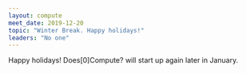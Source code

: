 ```yaml
---
layout: compute
meet_date: 2019-12-20
topic: "Winter Break. Happy holidays!"
leaders: "No one"
---
```


Happy holidays! Does[0]Compute? will start up again later in January.

